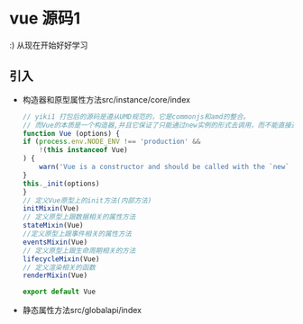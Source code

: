 # vue 源码1

:) 从现在开始好好学习

## 引入
- 构造器和原型属性方法src/instance/core/index
    ``` js
    // yiki1 打包后的源码是遵从UMD规范的，它是commonjs和amd的整合。
    // 而Vue的本质是一个构造器,并且它保证了只能通过new实例的形式去调用，而不能直接通过函数的形式使用
    function Vue (options) {
    if (process.env.NODE_ENV !== 'production' &&
        !(this instanceof Vue)
    ) {
        warn('Vue is a constructor and should be called with the `new` keyword')
    }
    this._init(options)
    }
    // 定义Vue原型上的init方法(内部方法)
    initMixin(Vue)
    // 定义原型上跟数据相关的属性方法
    stateMixin(Vue)
    //定义原型上跟事件相关的属性方法
    eventsMixin(Vue)
    // 定义原型上跟生命周期相关的方法
    lifecycleMixin(Vue)
    // 定义渲染相关的函数
    renderMixin(Vue)

    export default Vue
    ```
- 静态属性方法src/globalapi/index



